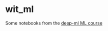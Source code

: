 # wit_ml
Some notebooks from the [deep-ml ML course](https://www.deep-ml.com/collections/Machine%20Learning)
